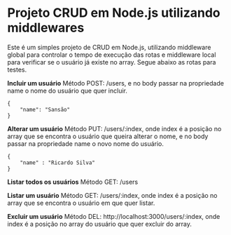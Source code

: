 
# Projeto CRUD em Node.js utilizando middlewares

Este é um simples projeto de CRUD em Node.js, utilizando middleware global para controlar o tempo de execução das rotas e middleware local para verificar se o usuário já existe no array. Segue abaixo as rotas para testes.

**Incluir um usuário**
Método POST: /users, e no body passar na propriedade name o nome do usuário que quer incluir.

    {
    	"name": "Sansão"
    }

**Alterar um usuário**
Método PUT: /users/:index, onde index é a posição no array que se encontra o usuário que queira alterar o nome, e no body passar na propriedade name o novo nome do usuário.

    {
    	"name" : "Ricardo Silva"
    }

**Listar todos os usuários**
Método GET: /users

**Listar um usuário**
Método GET: /users/:index, onde index é a posição no array que se encontra o usuário em que quer listar.

**Excluir um usuário**
Método DEL: http://localhost:3000/users/:index, onde index é a posição no array do usuário que quer excluir do array.
